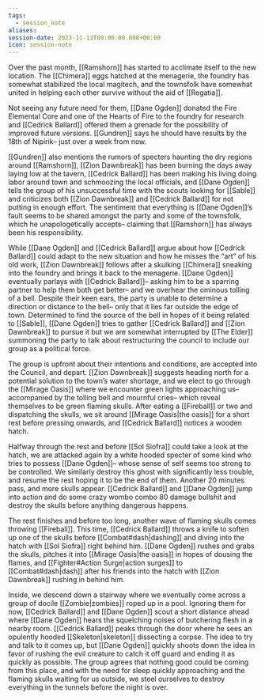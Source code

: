 ```yaml
---
tags:
  - session_note
aliases: 
session-date: 2023-11-13T00:00:00.000+00:00
icon: session-note
---
```


Over the past month, [[Ramshorn]] has started to acclimate itself to the new location. The [[Chimera]] eggs hatched at the menagerie, the foundry has somewhat stabilized the local magitech, and the townsfolk have somewhat united in helping each other survive without the aid of [[Regatia]].

Not seeing any future need for them, [[Dane Ogden]] donated the Fire Elemental Core and one of the Hearts of Fire to the foundry for research and [[Cedrick Ballard]] offered them a grenade for the possibility of improved future versions. [[Gundren]] says he should have results by the 18th of Nipirik– just over a week from now.

[[Gundren]] also mentions the rumors of specters haunting the dry regions around [[Ramshorn]], [[Zion Dawnbreak]] has been burning the days away laying low at the tavern, [[Cedrick Ballard]] has been making his living doing labor around town and schmoozing the local officials, and [[Dane Ogden]] tells the group of his unsuccessful time with the scouts looking for [[Sable]] and criticizes both [[Zion Dawnbreak]] and [[Cedrick Ballard]] for not putting in enough effort. The sentiment that everything is [[Dane Ogden]]’s fault seems to be shared amongst the party and some of the townsfolk, which he unapologetically accepts– claiming that [[Ramshorn]] has always been his responsibility.

While [[Dane Ogden]] and [[Cedrick Ballard]] argue about how [[Cedrick Ballard]] could adapt to the new situation and how he misses the “art” of his old work, [[Zion Dawnbreak]] follows after a skulking [[Chimera]] sneaking into the foundry and brings it back to the menagerie. [[Dane Ogden]] eventually parlays with [[Cedrick Ballard]]– asking him to be a sparring partner to help them both get better– and we overhear the ominous tolling of a bell. Despite their keen ears, the party is unable to determine a direction or distance to the bell– only that it lies far outside the edge of town. Determined to find the source of the bell in hopes of it being related to [[Sable]], [[Dane Ogden]] tries to gather [[Cedrick Ballard]] and [[Zion Dawnbreak]] to pursue it but we are somewhat interrupted by [[The Elder]] summoning the party to talk about restructuring the council to include our group as a political force.

The group is upfront about their intentions and conditions, are accepted into the Council, and depart. [[Zion Dawnbreak]] suggests heading north for a potential solution to the town’s water shortage, and we elect to go through the [[Mirage Oasis]] where we encounter green lights approaching us– accompanied by the tolling bell and mournful cries– which reveal themselves to be green flaming skulls. After eating a [[Fireball]] or two and dispatching the skulls, we sit around [[Mirage Oasis|the oasis]] for a short rest before pressing onwards, and [[Cedrick Ballard]] notices a wooden hatch. 

Halfway through the rest and before [[Sol Siofra]] could take a look at the hatch, we are attacked again by a white hooded specter of some kind who tries to possess [[Dane Ogden]]– whose sense of self seems too strong to be controlled. We similarly destroy this ghost with significantly less trouble, and resume the rest hoping it to be the end of them. Another 20 minutes pass, and more skulls appear. [[Cedrick Ballard]] and [[Dane Ogden]] jump into action and do some crazy wombo combo 80 damage bullshit and destroy the skulls before anything dangerous happens. 

The rest finishes and before too long, another wave of flaming skulls comes throwing [[Fireball]]. This time, [[Cedrick Ballard]] throws a knife to soften up one of the skulls before [[Combat#dash|dashing]] and diving into the hatch with [[Sol Siofra]] right behind him. [[Dane Ogden]] rushes and grabs the skulls, pitches it into [[Mirage Oasis|the oasis]] in hopes of dousing the flames, and [[Fighter#Action Surge|action surges]] to [[Combat#dash|dash]] after his friends into the hatch with [[Zion Dawnbreak]] rushing in behind him.

Inside, we descend down a stairway where we eventually come across a group of docile [[Zombie|zombies]] roped up in a pool. Ignoring them for now, [[Cedrick Ballard]] and [[Dane Ogden]] scout a short distance ahead where [[Dane Ogden]] hears the squelching noises of butchering flesh in a nearby room. [[Cedrick Ballard]] peaks through the door where he sees an opulently hooded [[Skeleton|skeleton]] dissecting a corpse. The idea to try and talk to it comes up, but [[Dane Ogden]] quickly shoots down the idea in favor of rushing the evil creature to catch it off guard and ending it as quickly as possible. The group agrees that nothing good could be coming from this place, and with the need for sleep quickly approaching and the flaming skulls waiting for us outside, we steel ourselves to destroy everything in the tunnels before the night is over. 


